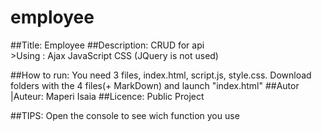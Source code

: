# employee 
##Title: Employee
##Description: CRUD  for api  
             >Using : Ajax
                      JavaScript
                      CSS
                      (JQuery is not used)
                     
##How to run: You need 3 files, index.html, script.js, style.css. 
              Download folders with the 4 files(+ MarkDown) and launch "index.html"
##Autor |Auteur: Maperi Isaia
##Licence: Public Project

##TIPS: Open the console to see wich function you use


